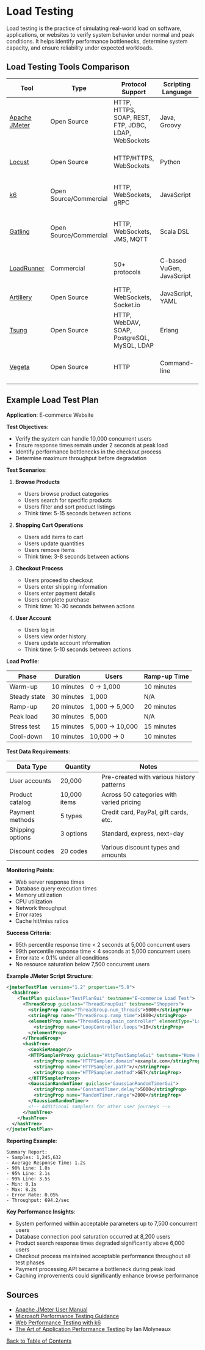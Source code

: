 # Load Testing

Load testing is the practice of simulating real-world load on software, applications, or websites to verify system behavior under normal and peak conditions. It helps identify performance bottlenecks, determine system capacity, and ensure reliability under expected workloads.

## Load Testing Tools Comparison

| Tool | Type | Protocol Support | Scripting Language | Cloud Support | Reporting | Best For |
|------|------|------------------|-------------------|--------------|-----------|----------|
| [Apache JMeter](https://jmeter.apache.org/) | Open Source | HTTP, HTTPS, SOAP, REST, FTP, JDBC, LDAP, WebSockets | Java, Groovy | Via plugins | Customizable dashboards | General-purpose testing, API testing |
| [Locust](https://locust.io/) | Open Source | HTTP/HTTPS, WebSockets | Python | Self-hosted on cloud | Real-time metrics, customizable | Developer-centric testing, microservices |
| [k6](https://k6.io/) | Open Source/Commercial | HTTP, WebSockets, gRPC | JavaScript | Native cloud integration | Detailed performance metrics | Modern web applications, CI/CD integration |
| [Gatling](https://gatling.io/) | Open Source/Commercial | HTTP, WebSockets, JMS, MQTT | Scala DSL | Via enterprise version | Comprehensive HTML reports | Continuous load testing, high-performance scenarios |
| [LoadRunner](https://www.microfocus.com/en-us/products/loadrunner-professional/overview) | Commercial | 50+ protocols | C-based VuGen, JavaScript | Yes | Advanced analytics | Enterprise applications, complex scenarios |
| [Artillery](https://artillery.io/) | Open Source | HTTP, WebSockets, Socket.io | JavaScript, YAML | Yes | Customizable reports | API and microservices testing |
| [Tsung](http://tsung.erlang-projects.org/) | Open Source | HTTP, WebDAV, SOAP, PostgreSQL, MySQL, LDAP | Erlang | Self-hosted | HTML reports with graphs | High-scalability testing |
| [Vegeta](https://github.com/tsenart/vegeta) | Open Source | HTTP | Command-line | Self-hosted | Text and plot formats | HTTP service testing, constant-rate load testing |

## Example Load Test Plan

**Application**: E-commerce Website

**Test Objectives**:
- Verify the system can handle 10,000 concurrent users
- Ensure response times remain under 2 seconds at peak load
- Identify performance bottlenecks in the checkout process
- Determine maximum throughput before degradation

**Test Scenarios**:

1. **Browse Products**
   - Users browse product categories
   - Users search for specific products
   - Users filter and sort product listings
   - Think time: 5-15 seconds between actions

2. **Shopping Cart Operations**
   - Users add items to cart
   - Users update quantities
   - Users remove items
   - Think time: 3-8 seconds between actions

3. **Checkout Process**
   - Users proceed to checkout
   - Users enter shipping information
   - Users enter payment details
   - Users complete purchase
   - Think time: 10-30 seconds between actions

4. **User Account**
   - Users log in
   - Users view order history
   - Users update account information
   - Think time: 5-10 seconds between actions

**Load Profile**:

| Phase | Duration | Users | Ramp-up Time |
|-------|----------|-------|-------------|
| Warm-up | 10 minutes | 0 → 1,000 | 10 minutes |
| Steady state | 30 minutes | 1,000 | N/A |
| Ramp-up | 20 minutes | 1,000 → 5,000 | 20 minutes |
| Peak load | 30 minutes | 5,000 | N/A |
| Stress test | 15 minutes | 5,000 → 10,000 | 15 minutes |
| Cool-down | 10 minutes | 10,000 → 0 | 10 minutes |

**Test Data Requirements**:

| Data Type | Quantity | Notes |
|-----------|----------|-------|
| User accounts | 20,000 | Pre-created with various history patterns |
| Product catalog | 10,000 items | Across 50 categories with varied pricing |
| Payment methods | 5 types | Credit card, PayPal, gift cards, etc. |
| Shipping options | 3 options | Standard, express, next-day |
| Discount codes | 20 codes | Various discount types and amounts |

**Monitoring Points**:
- Web server response times
- Database query execution times
- Memory utilization
- CPU utilization
- Network throughput
- Error rates
- Cache hit/miss ratios

**Success Criteria**:
- 95th percentile response time < 2 seconds at 5,000 concurrent users
- 99th percentile response time < 4 seconds at 5,000 concurrent users
- Error rate < 0.1% under all conditions
- No resource saturation below 7,500 concurrent users

**Example JMeter Script Structure**:
```xml
<jmeterTestPlan version="1.2" properties="5.0">
  <hashTree>
    <TestPlan guiclass="TestPlanGui" testname="E-commerce Load Test">
      <ThreadGroup guiclass="ThreadGroupGui" testname="Shoppers">
        <stringProp name="ThreadGroup.num_threads">5000</stringProp>
        <stringProp name="ThreadGroup.ramp_time">1800</stringProp>
        <elementProp name="ThreadGroup.main_controller" elementType="LoopController">
          <stringProp name="LoopController.loops">10</stringProp>
        </elementProp>
      </ThreadGroup>
      <hashTree>
        <CookieManager/>
        <HTTPSamplerProxy guiclass="HttpTestSampleGui" testname="Home Page">
          <stringProp name="HTTPSampler.domain">example.com</stringProp>
          <stringProp name="HTTPSampler.path">/</stringProp>
          <stringProp name="HTTPSampler.method">GET</stringProp>
        </HTTPSamplerProxy>
        <GaussianRandomTimer guiclass="GaussianRandomTimerGui">
          <stringProp name="ConstantTimer.delay">5000</stringProp>
          <stringProp name="RandomTimer.range">2000</stringProp>
        </GaussianRandomTimer>
        <!-- Additional samplers for other user journeys -->
      </hashTree>
    </hashTree>
  </hashTree>
</jmeterTestPlan>
```

**Reporting Example**:

```
Summary Report:
- Samples: 1,245,632
- Average Response Time: 1.2s
- 90% Line: 1.8s
- 95% Line: 2.1s
- 99% Line: 3.5s
- Min: 0.1s
- Max: 8.2s
- Error Rate: 0.05%
- Throughput: 694.2/sec
```

**Key Performance Insights**:
- System performed within acceptable parameters up to 7,500 concurrent users
- Database connection pool saturation occurred at 8,200 users
- Product search response times degraded significantly above 6,000 users
- Checkout process maintained acceptable performance throughout all test phases
- Payment processing API became a bottleneck during peak load
- Caching improvements could significantly enhance browse performance

## Sources

- [Apache JMeter User Manual](https://jmeter.apache.org/usermanual/index.html)
- [Microsoft Performance Testing Guidance](https://docs.microsoft.com/en-us/azure/architecture/framework/scalability/performance-test)
- [Web Performance Testing with k6](https://k6.io/docs/)
- [The Art of Application Performance Testing](https://www.oreilly.com/library/view/the-art-of/9781491900536/) by Ian Molyneaux

[Back to Table of Contents](/README.md)